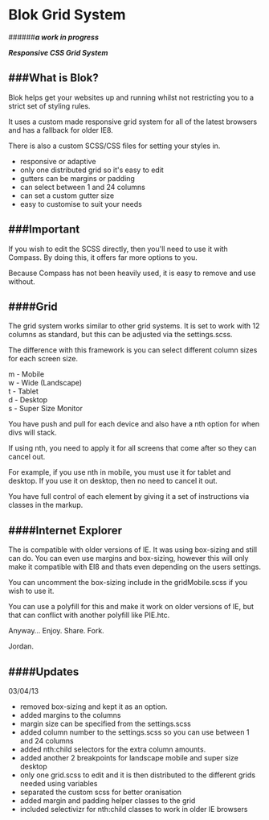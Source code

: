 Blok Grid System 
================

######***a work in progress***
  
***Responsive CSS Grid System***

###What is Blok?
---

Blok helps get your websites up and running whilst not restricting you to a strict set of styling rules. 

It uses a custom made responsive grid system for all of the latest browsers and has a fallback for older IE8. 

There is also a custom SCSS/CSS files for setting your styles in.

* responsive or adaptive
* only one distributed grid so it's easy to edit
* gutters can be margins or padding
* can select between 1 and 24 columns
* can set a custom gutter size
* easy to customise to suit your needs


###Important
---
If you wish to edit the SCSS directly, then you'll need to use it with Compass. By doing this, it offers far more options to you.

Because Compass has not been heavily used, it is easy to remove and use without.

####Grid
---
The grid system works similar to other grid systems. It is set to work with 12 columns as standard, but this can be adjusted via the settings.scss. 

The difference with this framework is you can select different column sizes for each screen size. 

m - Mobile  
w - Wide (Landscape)  
t - Tablet  
d - Desktop  
s - Super Size Monitor

You have push and pull for each device and also have a nth option for when divs will stack. 

If using nth, you need to apply it for all screens that come after so they can cancel out. 

For example, if you use nth in mobile, you must use it for tablet and desktop. If you use it on desktop, then no need to cancel it out. 

You have full control of each element by giving it a set of instructions via classes in the markup.

####Internet Explorer
---
The is compatible with older versions of IE. It was using box-sizing and still can do. You can even use margins and box-sizing, however this will only make it compatible with EI8 and thats even depending on the users settings. 

You can uncomment the box-sizing include in the gridMobile.scss if you wish to use it. 

You can use a polyfill for this and make it work on older versions of IE, but that can conflict with another polyfill like PIE.htc. 

Anyway… Enjoy. Share. Fork. 

Jordan.

####Updates
---
03/04/13

* removed box-sizing and kept it as an option. 
* added margins to the columns
* margin size can be specified from the settings.scss
* added column number to the settings.scss so you can use between 1 and 24 columns
* added nth:child selectors for the extra column amounts.
* added another 2 breakpoints for landscape mobile and super size desktop
* only one grid.scss to edit and it is then distributed to the different grids needed using variables
* separated the custom scss for better oranisation
* added margin and padding helper classes to the grid
* included selectivizr for nth:child classes to work in older IE browsers